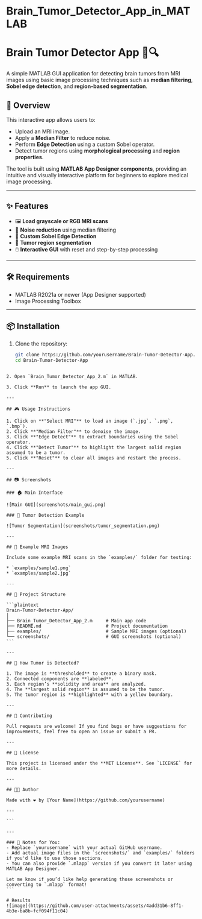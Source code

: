 # Brain_Tumor_Detector_App_in_MATLAB

# Brain Tumor Detector App 🧠🔍

A simple MATLAB GUI application for detecting brain tumors from MRI images using basic image processing techniques such as **median filtering**, **Sobel edge detection**, and **region-based segmentation**.

## 🚀 Overview

This interactive app allows users to:

- Upload an MRI image.
- Apply a **Median Filter** to reduce noise.
- Perform **Edge Detection** using a custom Sobel operator.
- Detect tumor regions using **morphological processing** and **region properties**.

The tool is built using **MATLAB App Designer components**, providing an intuitive and visually interactive platform for beginners to explore medical image processing.

---

## ✨ Features

- 🖼️ **Load grayscale or RGB MRI scans**
- 🧹 **Noise reduction** using median filtering
- 🧾 **Custom Sobel Edge Detection**
- 🧠 **Tumor region segmentation**
- 🖱️ **Interactive GUI** with reset and step-by-step processing

---

## 🛠️ Requirements

- MATLAB R2021a or newer (App Designer supported)
- Image Processing Toolbox

---

## 📦 Installation

1. Clone the repository:
   ```bash
   git clone https://github.com/yourusername/Brain-Tumor-Detector-App.git
   cd Brain-Tumor-Detector-App
````

2. Open `Brain_Tumor_Detector_App_2.m` in MATLAB.

3. Click **Run** to launch the app GUI.

---

## 🎮 Usage Instructions

1. Click on **"Select MRI"** to load an image (`.jpg`, `.png`, `.bmp`).
2. Click **"Median Filter"** to denoise the image.
3. Click **"Edge Detect"** to extract boundaries using the Sobel operator.
4. Click **"Detect Tumor"** to highlight the largest solid region assumed to be a tumor.
5. Click **"Reset"** to clear all images and restart the process.

---

## 📷 Screenshots

### 🏠 Main Interface

![Main GUI](screenshots/main_gui.png)

### 🧠 Tumor Detection Example

![Tumor Segmentation](screenshots/tumor_segmentation.png)

---

## 🧪 Example MRI Images

Include some example MRI scans in the `examples/` folder for testing:

* `examples/sample1.png`
* `examples/sample2.jpg`

---

## 📂 Project Structure

```plaintext
Brain-Tumor-Detector-App/
│
├── Brain_Tumor_Detector_App_2.m     # Main app code
├── README.md                        # Project documentation
├── examples/                        # Sample MRI images (optional)
└── screenshots/                     # GUI screenshots (optional)
```

---

## 🧠 How Tumor is Detected?

1. The image is **thresholded** to create a binary mask.
2. Connected components are **labeled**.
3. Each region’s **solidity and area** are analyzed.
4. The **largest solid region** is assumed to be the tumor.
5. The tumor region is **highlighted** with a yellow boundary.

---

## 🤝 Contributing

Pull requests are welcome! If you find bugs or have suggestions for improvements, feel free to open an issue or submit a PR.

---

## 📜 License

This project is licensed under the **MIT License**. See `LICENSE` for more details.

---

## 🧑‍💻 Author

Made with ❤️ by [Your Name](https://github.com/yourusername)

---

```

---

### 📌 Notes for You:
- Replace `yourusername` with your actual GitHub username.
- Add actual image files in the `screenshots/` and `examples/` folders if you'd like to use those sections.
- You can also provide `.mlapp` version if you convert it later using MATLAB App Designer.

Let me know if you’d like help generating those screenshots or converting to `.mlapp` format!
```

# Results
![image](https://github.com/user-attachments/assets/4add31b6-8ff1-4b3e-ba8b-fcf094f11c04)
